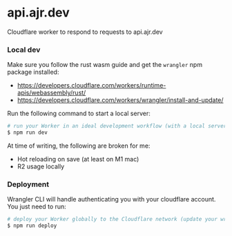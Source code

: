 # api.ajr.dev

Cloudflare worker to respond to requests to api.ajr.dev

### Local dev

Make sure you follow the rust wasm guide and get the `wrangler` npm package installed:
- https://developers.cloudflare.com/workers/runtime-apis/webassembly/rust/
- https://developers.cloudflare.com/workers/wrangler/install-and-update/

Run the following command to start a local server:

```sh
# run your Worker in an ideal development workflow (with a local server, file watcher & more)
$ npm run dev
```

At time of writing, the following are broken for me:
- Hot reloading on save (at least on M1 mac)
- R2 usage locally

### Deployment

Wrangler CLI will handle authenticating you with your cloudflare account. You just need to run:

```sh
# deploy your Worker globally to the Cloudflare network (update your wrangler.toml file for configuration)
$ npm run deploy
```
